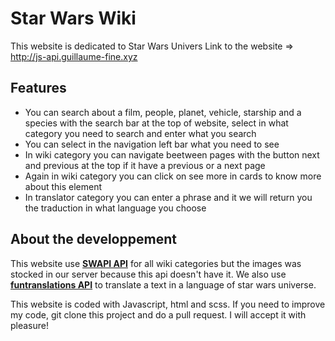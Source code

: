 ﻿# Star Wars Wiki

This website is dedicated to Star Wars Univers
Link to the website => http://js-api.guillaume-fine.xyz

## Features 
- You can search about a film, people, planet, vehicle, starship and a species with the search bar at the top of website, select in what category you need to search and enter what you search
- You can select in the navigation left bar what you need to see
- In wiki category you can navigate beetween pages with the button next and previous at the top if it have a previous or a next page
- Again in wiki category you can click on see more in cards to know more about this element
- In translator category you can enter a phrase and it we will return you the traduction in what language you choose

## About the developpement

This website use [**SWAPI API**](https://swapi.dev/) for all wiki categories but the images was stocked in our server because this api doesn't have it.
We also use [**funtranslations API**](https://api.funtranslations.com/) to translate a text in a language of star wars universe.

This website is coded with Javascript, html and scss. If you need to improve my code, git clone this project and do a pull request. 
I will accept it with pleasure!

